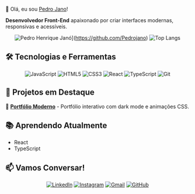 👋 Olá, eu sou [Pedro Jano]()!  

**Desenvolvedor Front-End** apaixonado por criar interfaces modernas, responsivas e acessíveis.  

<div align="center">
  
  ![Pedro Henrique Janó](https://github-readme-stats.vercel.app/api?username=Pedrojano&custom_title=Pedro%20Henrique%20Janó_icons=true&theme=radical&hide_border=true&title_color=58A6FF&icon_color=1F6FEB)](https://github.com/Pedrojano)
  ![Top Langs](https://github-readme-stats.vercel.app/api/top-langs/?username=Pedrojano&layout=compact&theme=radical&hide_border=true&langs_count=6)

</div>

## 🛠 **Tecnologias e Ferramentas**  

<div style="display: inline_block" align="center">
  
  ![JavaScript](https://img.shields.io/badge/JavaScript-F7DF1E?style=for-the-badge&logo=javascript&logoColor=black)
  ![HTML5](https://img.shields.io/badge/HTML5-E34F26?style=for-the-badge&logo=html5&logoColor=white)
  ![CSS3](https://img.shields.io/badge/CSS3-1572B6?style=for-the-badge&logo=css3&logoColor=white)
  ![React](https://img.shields.io/badge/React-61DAFB?style=for-the-badge&logo=react&logoColor=black)
  ![TypeScript](https://img.shields.io/badge/TypeScript-3178C6?style=for-the-badge&logo=typescript&logoColor=white)
  ![Git](https://img.shields.io/badge/Git-E44C30?style=for-the-badge&logo=git&logoColor=white)
  
</div>

## 🌟 **Projetos em Destaque**  

🔹 **[Portfólio Moderno](link-repo)** - Portfólio interativo com dark mode e animações CSS.   

## 📚 **Aprendendo Atualmente**  

-  React 
-  TypeScript 
 
## 📫 **Vamos Conversar!**  

<div align="center">
  
  [![LinkedIn](https://img.shields.io/badge/LinkedIn-0077B5?style=for-the-badge&logo=linkedin&logoColor=white)](https://www.linkedin.com/in/pedro-henrique-c-72a86911a)
  [![Instagram](https://img.shields.io/badge/Instagram-E4405F?style=for-the-badge&logo=instagram&logoColor=white)](https://instagram.com/pedro_henrique_22_/)
  [![Gmail](https://img.shields.io/badge/Gmail-D14836?style=for-the-badge&logo=gmail&logoColor=white)](mailto:pedrino022@gmail.com)
  [![GitHub](https://img.shields.io/badge/GitHub-100000?style=for-the-badge&logo=github&logoColor=white)](https://github.com/Pedrojano)
  
</div>

